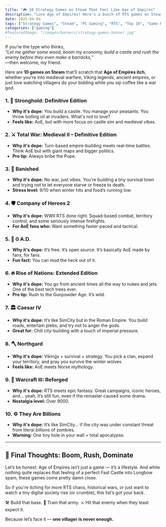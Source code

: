 ```yaml
---
title: "🎮 10 Strategy Games on Steam That Feel Like Age of Empires"
description: "Love Age of Empires? Here's a bunch of RTS games on Steam you should definitely check out."
date: 2025-04-04
tags: ["Strategy Games", "Steam", "PC Gaming", "RTS", "Top 10", "Game Recommendations"]
categories: ["gaming"]
#featuredImage: "/images/banners/strategy-games-banner.jpg"
---
```


If you’re the type who thinks,  
*“Let me gather some wood, boom my economy, build a castle and rush the enemy before they even make a barracks,”*  
—then welcome, my friend.

Here are **10 games on Steam** that’ll scratch that **Age of Empires itch**, whether you're into medieval warfare, Viking legends, ancient empires, or just love watching villagers do your bidding while you sip coffee like a war god.

### 1. 🏰 **Stronghold: Definitive Edition**
- **Why it's dope:** You build a castle. You manage your peasants. You throw boiling oil at invaders. What's not to love?
- **Feels like:** AoE, but with more focus on castle sim and medieval vibes.

### 2. ⚔️ **Total War: Medieval II – Definitive Edition**
- **Why it's dope:** Turn-based empire-building meets real-time battles. Think AoE but with giant maps and bigger politics.
- **Pro tip:** Always bribe the Pope.

### 3. 🌾 **Banished**
- **Why it's dope:** No war, just vibes. You're building a tiny survival town and trying not to let everyone starve or freeze to death.
- **Stress level:** 9/10 when winter hits and food’s running low.

### 4. 🛡 **Company of Heroes 2**
- **Why it's dope:** WWII RTS done right. Squad-based combat, territory control, and some seriously intense firefights.
- **For AoE fans who:** Want something faster-paced and tactical.

### 5. 🐘 **0 A.D.**
- **Why it's dope:** It’s free. It’s open source. It’s basically AoE made by fans, for fans.
- **Fun fact:** You can mod the heck out of it.

### 6. 🔥 **Rise of Nations: Extended Edition**
- **Why it's dope:** You go from ancient times all the way to nukes and jets. One of the best tech trees ever.
- **Pro tip:** Rush to the Gunpowder Age. It’s wild.

### 7. 🏛 **Caesar IV**
- **Why it's dope:** It’s like SimCity but in the Roman Empire. You build roads, entertain plebs, and try not to anger the gods.
- **Great for:** Chill city-building with a touch of imperial pressure.

### 8. 🪓 **Northgard**
- **Why it's dope:** Vikings + survival + strategy. You pick a clan, expand your territory, and pray you survive the winter wolves.
- **Feels like:** AoE meets Norse mythology.

### 9. 🐉 **Warcraft III: Reforged**
- **Why it's dope:** RTS meets epic fantasy. Great campaigns, iconic heroes, and... yeah, it’s still fun, even if the remaster caused some drama.
- **Nostalgia level:** Over 9000.

### 10. ⚙️ **They Are Billions**
- **Why it's dope:** It’s like SimCity... if the city was under constant threat from literal *billions* of zombies.
- **Warning:** One tiny hole in your wall = total apocalypse.

---

## 🎯 Final Thoughts: Boom, Rush, Dominate

Let’s be honest: Age of Empires isn’t just a game — it’s a lifestyle. And while nothing quite replaces that feeling of a perfect Fast Castle into Longbow spam, these games come pretty damn close.

So if you're itching for more RTS chaos, historical wars, or just want to watch a tiny digital society rise (or crumble), this list’s got your back.

🛠️ Build that base. 🏹 Train that army. ⚔️ Hit that enemy when they least expect it.

Because let’s face it — **one villager is never enough.**

